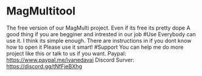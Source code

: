 # MagMultitool
The free version of our MagMulti project. Even if its free its pretty dope
A good thing if you are begginer and intrested in our job
#Use
Everybody can use it. I think its simple enough. There are instructions in if you dont know how to open it
Please use it smart!
#Support
You can help me do more project like this or talk to us if you want.
Paypal:
https://www.paypal.me/ivanedavai
Discord Surver:
https://discord.gg/tNfFjeBXhg
